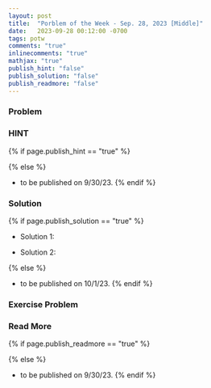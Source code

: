 ```yaml
---
layout: post
title:  "Porblem of the Week - Sep. 28, 2023 [Middle]"
date:   2023-09-28 00:12:00 -0700
tags: potw 
comments: "true"
inlinecomments: "true"
mathjax: "true"
publish_hint: "false"
publish_solution: "false"
publish_readmore: "false"
---
```

### Problem

<!--more-->

### HINT
{% if page.publish_hint == "true" %}

{% else %}
- to be published on 9/30/23.
{% endif %}

### Solution 
{% if page.publish_solution == "true" %}
- Solution 1: 

- Solution 2: 

{% else %}
- to be published on 10/1/23.
{% endif %}

### Exercise Problem

### Read More
{% if page.publish_readmore == "true" %}

{% else %}
- to be published on 9/30/23.
{% endif %}
